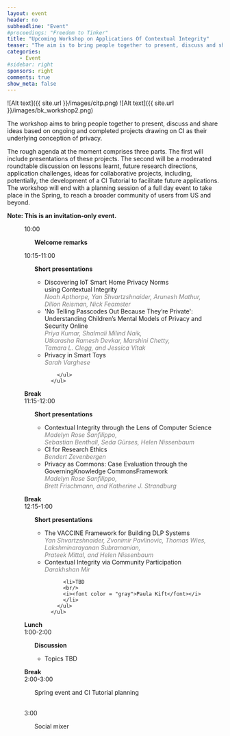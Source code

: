 ```yaml
---
layout: event
header: no     
subheadline: "Event"
#proceedings: "Freedom to Tinker"
title: "Upcoming Workshop on Applications Of Contextual Integrity"
teaser: "The aim is to bring people together to present, discuss and share ideas based on ongoing and completed projects drawing on CI as their underlying conception of privacy."
categories:
    - Event
#sidebar: right    
sponsors: right
comments: true
show_meta: false
---
```


![Alt text]({{ site.url }}/images/citp.png)
![Alt text]({{ site.url }}/images/bk_workshop2.png)

The workshop aims to bring people together to present, discuss and share ideas based on ongoing and completed projects drawing on CI as their underlying conception of privacy.

The rough agenda at the moment comprises three parts. The first will include presentations of these projects. The second will be a moderated roundtable discussion on lessons learnt, future research directions, application challenges, ideas for collaborative projects, including, potentially, the development of a CI Tutorial to facilitate future applications. The workshop will end with a planning session of a full day event to take place in the Spring, to reach a broader community of users from US and beyond.

<b>Note: This is an invitation-only event.</b>

<dl class="agenda">
  <!--<dt>Monday, December 11</dt>-->
  <dd>
    <span>10:00</span>
    <ul>
        <section><b>Welcome remarks</b></section>
        <ul>
        <!--  <li>Ed Felten, CITP director</li>
          <li>Helen Nissenbaum, Cornell Tech</li>-->
        </ul>
      </ul>
  </dd>
  <dd>
    <span>10:15-11:00</span>
    <ul>
        <section><b>Short presentations</b></section>
        <ul>
          <li>
            Discovering IoT Smart Home Privacy Norms <br/> using Contextual Integrity<br>
            <i><font color = "gray">Noah Apthorpe, Yan Shvartzshnaider, Arunesh Mathur, <br/> Dillon Reisman, Nick Feamster</font></i>
            </li>
            <li>'No Telling Passcodes Out Because They’re Private':<br/> Understanding Children’s Mental Models of Privacy and <br/> Security Online <br/>
            <i><font color = "gray">Priya Kumar, Shalmali Milind Naik, <br/> Utkarasha  Ramesh Devkar, Marshini Chetty, <br/> Tamara L. Clegg, and Jessica Vitak</font></i>
            </li>                      
          <li>Privacy in Smart Toys <br/>
            <i><font color = "gray">Sarah Varghese</font></i>
          </li>
        
        </ul>
      </ul>
  </dd>
  <dd><b>Break</b></dd>
  <dd>
    <span>11:15-12:00</span>
    <ul>
        <section><b>Short presentations</b></section>
        <ul>
          <li>Contextual Integrity through the Lens of Computer Science
          <br/>
          <i><font color = "gray">Madelyn Rose Sanfilippo, <br/> Sebastian Benthall, Seda Gürses, Helen Nissenbaum</font></i>
          </li>          
          <li>CI for Research Ethics <br/>
            <i><font color = "gray">Bendert Zevenbergen</font></i>
          </li>          
          <li>Privacy as Commons: Case Evaluation through the <br/> GoverningKnowledge CommonsFramework 
          <br/>
          <i><font color = "gray">Madelyn Rose Sanfilippo, <br/> Brett Frischmann, and Katherine J. Strandburg</font></i>
          </li>
        </ul>
      </ul>
  </dd>
  <dd><b>Break</b></dd>
  <dd>
    <span>12:15-1:00</span>
    <ul>
          <section><b>Short presentations</b></section>
        <ul>    
         <li>
          The VACCINE Framework for Building DLP Systems<br/>
          <i><font color = "gray">Yan Shvartzshnaider, Zvonimir Pavlinovic,   Thomas Wies, Lakshminarayanan Subramanian, <br/> Prateek Mittal, and Helen Nissenbaum</font></i>
         </li>              
          <li>Contextual Integrity via Community Participation
          <br/>
          <i><font color = "gray">Darakhshan Mir</font></i>          
          </li>
          
          <li>TBD
          <br/>
          <i><font color = "gray">Paula Kift</font></i>  
          </li>
        </ul>
      </ul>
  </dd>  
    <dd><b>Lunch</b></dd>
  <dd>
    <span>1:00-2:00</span>
    <ul>
        <section><b>Discussion</b></section>
        <ul>
          <li>Topics TBD</li>          
        </ul>
      </ul>
  </dd>
    <dd><b>Break</b></dd>
    <dd>
      <span>2:00-3:00</span>
      <ul>
          <section>Spring event and CI Tutorial planning</section>
        </ul>
    </dd>
    <br/>
    <dd>
      <span>3:00</span>
      <ul>
          <section>Social mixer</section>
      </ul>
    </dd>
</dl>
